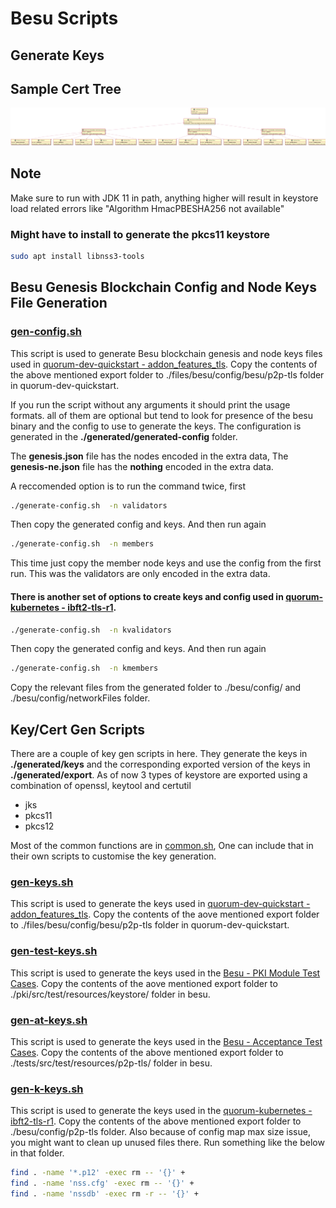 # Besu Scripts

## Generate Keys

## Sample Cert Tree
![Cer Tree](cert-tree.png)

## Note
Make sure to run with JDK 11 in path, anything higher will result in keystore load related errors like "Algorithm HmacPBESHA256 not available" 

### Might have to install to generate the pkcs11 keystore
```bash
sudo apt install libnss3-tools
```

## Besu Genesis Blockchain Config and Node Keys File Generation 
### [gen-config.sh](gen-config.sh)
This script is used to generate Besu blockchain genesis and node keys files used in [quorum-dev-quickstart - addon_features_tls](https://github.com/perusworld/quorum-dev-quickstart/tree/addon_features_tls). Copy the contents of the above mentioned export folder to ./files/besu/config/besu/p2p-tls folder in quorum-dev-quickstart.

If you run the script without any arguments it should print the usage formats. all of them are optional but tend to look for presence of the besu binary and the config to use to generate the keys. The configuration is generated in the **./generated/generated-config** folder.

The **genesis.json** file has the nodes encoded in the extra data, The **genesis-ne.json** file has the **nothing** encoded in the extra data.

A reccomended option is to run the command twice, first
```bash
./generate-config.sh  -n validators
```
Then copy the generated config and keys. And then run again
```bash
./generate-config.sh  -n members
```
This time just copy the member node keys and use the config from the first run. This was the validators are only encoded in the extra data.

#### There is another set of options to create keys and config used in [quorum-kubernetes - ibft2-tls-r1](https://github.com/perusworld/quorum-kubernetes/tree/master/helm/quorum-besu/ibft2-tls-r1). 
```bash
./generate-config.sh  -n kvalidators
```
Then copy the generated config and keys. And then run again
```bash
./generate-config.sh  -n kmembers
```
Copy the relevant files from the generated folder to ./besu/config/ and ./besu/config/networkFiles folder.

## Key/Cert Gen Scripts
There are a couple of key gen scripts in here. They generate the keys in **./generated/keys** and the corresponding exported version of the keys in **./generated/export**. As of now 3 types of keystore are exported using a combination of openssl, keytool and certutil
* jks
* pkcs11
* pkcs12

Most of the common functions are in [common.sh](common.sh), One can include that in their own scripts to customise the key generation.

### [gen-keys.sh](gen-keys.sh)
This script is used to generate the keys used in [quorum-dev-quickstart - addon_features_tls](https://github.com/perusworld/quorum-dev-quickstart/tree/addon_features_tls). Copy the contents of the aove mentioned export folder to ./files/besu/config/besu/p2p-tls folder in quorum-dev-quickstart.

### [gen-test-keys.sh](gen-test-keys.sh)
This script is used to generate the keys used in the [Besu - PKI Module Test Cases](https://github.com/hyperledger/besu/tree/master/pki). Copy the contents of the aove mentioned export folder to ./pki/src/test/resources/keystore/ folder in besu.

### [gen-at-keys.sh](gen-at-keys.sh)
This script is used to generate the keys used in the [Besu - Acceptance Test Cases](https://github.com/perusworld/besu/tree/master/acceptance-tests). Copy the contents of the above mentioned export folder to ./tests/src/test/resources/p2p-tls/ folder in besu.

### [gen-k-keys.sh](gen-k-keys.sh)
This script is used to generate the keys used in the [quorum-kubernetes - ibft2-tls-r1](https://github.com/perusworld/quorum-kubernetes/tree/master/helm/quorum-besu/ibft2-tls-r1). Copy the contents of the above mentioned export folder to ./besu/config/p2p-tls folder.
Also because of config map max size issue, you might want to clean up unused files there. Run something like the below in that folder.
```bash
find . -name '*.p12' -exec rm -- '{}' +
find . -name 'nss.cfg' -exec rm -- '{}' +
find . -name 'nssdb' -exec rm -r -- '{}' +
```

